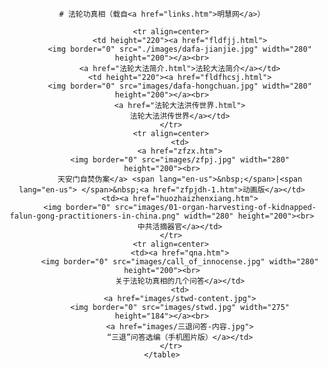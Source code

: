 <div align="center">

	# 法轮功真相（载自<a href="links.htm">明慧网</a>）
<table border="0" width="700" id="table1" height="678">

		<tr align=center>
			<td height="220"><a href="fldfjj.html">
			<img border="0" src="./images/dafa-jianjie.jpg" width="280" height="200"></a><br>
			<a href="法轮大法简介.html">法轮大法简介</a></td>
			<td height="220"><a href="fldfhcsj.html">
			<img border="0" src="images/dafa-hongchuan.jpg" width="280" height="200"></a><br>
			<a href="法轮大法洪传世界.html">
			法轮大法洪传世界</a></td>
		</tr>
		<tr align=center>
			<td>
			<a href="zfzx.htm">
			<img border="0" src="images/zfpj.jpg" width="280" height="200"><br>
			天安门自焚伪案</a> <span lang="en-us">&nbsp;</span>|<span lang="en-us"> </span>&nbsp;<a href="zfpjdh-1.htm">动画版</a></td>
			<td><a href="huozhaizhenxiang.htm">
			<img border="0" src="images/01-organ-harvesting-of-kidnapped-falun-gong-practitioners-in-china.png" width="280" height="200"><br>
			中共活摘器官</a></td>
		</tr>
		<tr align=center>
			<td><a href="qna.htm">
			<img border="0" src="images/call_of_innocense.jpg" width="280" height="200"><br>
			关于法轮功真相的几个问答</a></td>
			<td>
			<a href="images/stwd-content.jpg">
			<img border="0" src="images/stwd.jpg" width="275" height="184"></a><br>
			<a href="images/三退问答-内容.jpg">
			“三退”问答选编（手机图片版）</a></td>
		</tr>
	</table>
</div>
